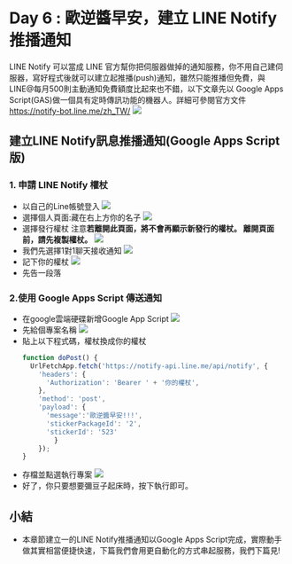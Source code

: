 # Day 6 : 歐逆醬早安，建立 LINE Notify 推播通知

LINE Notify 可以當成 LINE 官方幫你把伺服器做掉的通知服務，你不用自己建伺服器，寫好程式後就可以建立起推播(push)通知，雖然只能推播但免費，與LINE@每月500則主動通知免費額度比起來也不錯，以下文章先以 Google Apps Script(GAS)做一個具有定時傳訊功能的機器人。詳細可參閱官方文件 https://notify-bot.line.me/zh_TW/
  ![](https://i.imgur.com/IOMIW4F.png)
  
## 建立LINE Notify訊息推播通知(Google Apps Script版)
### 1. 申請 LINE Notify 權杖
- 以自己的Line帳號登入
  ![](https://i.imgur.com/alPUrxq.png)
- 選擇個人頁面:藏在右上方你的名子
  ![](https://i.imgur.com/oTbpjRy.png)
- 選擇發行權杖
  注意**若離開此頁面，將不會再顯示新發行的權杖。 離開頁面前，請先複製權杖。**
  ![](https://i.imgur.com/Tve48df.png)
- 我們先選擇1對1聊天接收通知
  ![](https://i.imgur.com/Kn6W8AR.png)
- 記下你的權杖
  ![](https://i.imgur.com/Daet7qY.png)
- 先告一段落

### 2.使用 Google Apps Script 傳送通知
- 在google雲端硬碟新增Google App Script
  ![](https://i.imgur.com/y3zn8vE.png)
- 先給個專案名稱
  ![](https://i.imgur.com/nUvPVjE.png)
- 貼上以下程式碼，權杖換成你的權杖
    ```javascript
    function doPost() {
      UrlFetchApp.fetch('https://notify-api.line.me/api/notify', {
        'headers': {
          'Authorization': 'Bearer ' + '你的權杖',
        },
        'method': 'post',
        'payload': {
          'message':'歐逆醬早安!!!',
          'stickerPackageId': '2',
          'stickerId': '523'
            }
        });
    }
    ```
- 存檔並點選執行專案
  ![](https://i.imgur.com/0FIgo41.png)
- 好了，你只要想要彌豆子起床時，按下執行即可。
## 小結
- 本章節建立一的LINE Notify推播通知以Google Apps Script完成，實際動手做其實相當便捷快速，下篇我們會用更自動化的方式串起服務，我們下篇見!



